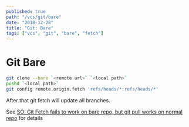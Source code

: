```yaml
---
published: true
path: "/vcs/git/bare"
date: "2018-12-28"
title: "Git: Bare"
tags: ["vcs", "git", "bare", "fetch"]
---
```


# Git Bare

```bash
git clone --bare `<remote url>` `<local path>`
pushd `<local path>`
git config remote.origin.fetch 'refs/heads/*:refs/heads/*'
```

After that git fetch will update all branches.

See [SO: Git Fetch fails to work on bare repo, but git pull works on normal repo](https://stackoverflow.com/questions/10696718/git-fetch-fails-to-work-on-bare-repo-but-git-pull-works-on-normal-repo) for details

